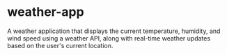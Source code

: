 # weather-app
A weather application that displays the current temperature, humidity, and wind speed using a weather API, along with real-time weather updates based on the user's current location.
